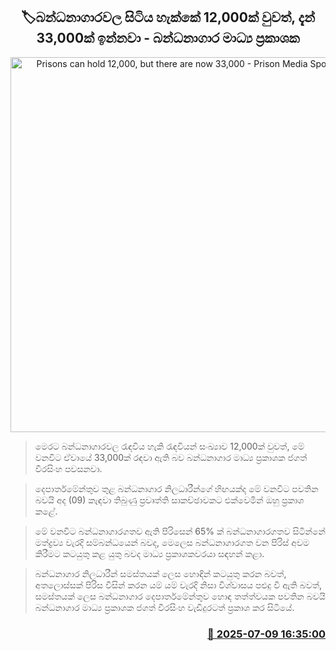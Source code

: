 <p align='center'><b><h2 align='center' title='Prisons can hold 12,000, but there are now 33,000 - Prison Media Spokesperson'>🏷බන්ධනාගාරවල සිටිය හැක්කේ 12,000ක් වුවත්, දැන් 33,000ක් ඉන්නවා - බන්ධනාගාර මාධ්‍ය ප්‍රකාශක</h2></b></p>
<p align='center'><img src='https://helakuru.sgp1.cdn.digitaloceanspaces.com/esana/images/lib/prison-department-archived.jpg' width='600' alt='Prisons can hold 12,000, but there are now 33,000 - Prison Media Spokesperson'></p>

> මෙරට බන්ධනාගාරවල රැඳවිය හැකි රැඳවියන් සංඛ්‍යාව 12,000ක් වුවත්, මේ වනවිට ඒවායේ 33,000ක් රඳවා ඇති බව බන්ධනාගාර මාධ්‍ය ප්‍රකාශක ජගත් වීරසිංහ පවසනවා.

> දෙපාර්තමේන්තුව තුළ බන්ධනාගාර නිලධාරීන්ගේ හිඟයක්ද මේ වනවිට පවතින බවයි අද (09) කැඳවා තිබුණු ප්‍රවෘත්ති සාකච්ඡාවකට එක්වෙමින් ඔහු ප්‍රකාශ කළේ.

> මේ වනවිට බන්ධනාගාරගතව ඇති පිරිසෙන් 65% ක් බන්ධනාගාරගතව සිටින්නේ මත්ද්‍රව්‍ය වැරදි සම්බන්ධයෙන් බවද, මෙලෙස බන්ධනාගාරගත වන පිරිස් අවම කිරීමට කටයුතු කළ යුතු බවද මාධ්‍ය ප්‍රකාශකවරයා සඳහන් කළා.

> බන්ධනාගාර නිලධාරීන් සමස්තයක් ලෙස හොඳින් කටයුතු කරන බවත්, අතලොස්සක් පිරිස විසින් කරන යම් යම් වැරදි නිසා විශ්වාසය පළුදු වී ඇති බවත්, සමස්තයක් ලෙස බන්ධනාගාර දෙපාර්තමේන්තුව හොඳ තත්ත්වයක පවතින බවයි බන්ධනාගාර මාධ්‍ය ප්‍රකාශක ජගත් වීරසිංහ වැඩිදුරටත් ප්‍රකාශ කර සිටියේ.



<h3 align='right'><a href='https://www.helakuru.lk/esana/p/111734/'>📅 2025-07-09 16:35:00</a></h3>
